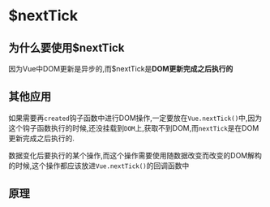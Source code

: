 # $nextTick

## 为什么要使用$nextTick

因为Vue中DOM更新是异步的,而$nextTick是**DOM更新完成之后执行的**

## 其他应用

如果需要再`created`钩子函数中进行DOM操作,一定要放在`Vue.nextTick()`中,因为这个钩子函数执行的时候,还没挂载到`DOM`上,获取不到DOM,而`nextTick`是在DOM更新完成之后执行的.

数据变化后要执行的某个操作,而这个操作需要使用随数据改变而改变的DOM解构的时候,这个操作都应该放进`Vue.nextTick()`的回调函数中

## 原理

